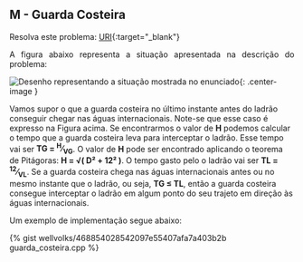 <div id="guarda">

</div>

## M - Guarda Costeira

Resolva este problema:
[URI][uri-1247]{:target="_blank"}

<p align="justify">
A figura abaixo representa a situação apresentada na descrição do problema:
</p>

![Desenho representando a situação mostrada no enunciado](/_assets/images/guarda.png){: .center-image }

<p>
Vamos supor o que a guarda costeira no último instante antes do ladrão conseguir chegar nas águas internacionais. Note-se que esse caso é expresso na Figura acima. Se encontrarmos o valor de <b>H</b> podemos calcular o tempo que a guarda costeira leva para interceptar o ladrão. Esse tempo vai ser <b>TG = <sup>H</sup>&frasl;<sub>VG</sub></b>. O valor de <b>H</b> pode ser encontrado aplicando o teorema de Pitágoras: <b>H = &radic;( D&sup2; + 12&sup2; )</b>. O tempo gasto pelo o ladrão vai ser <b>TL = <sup>12</sup>&frasl;<sub>VL</sub></b>. Se a guarda costeira chega nas águas internacionais antes ou no mesmo instante que o ladrão, ou seja, <b>TG &le; TL</b>, então a guarda costeira consegue interceptar o ladrão em algum ponto do seu trajeto em direção às águas internacionais.
</p>

Um exemplo de implementação segue abaixo:

{% gist wellvolks/468854028542097e55407afa7a403b2b guarda_costeira.cpp %}

[uri-1247]:		https://www.urionlinejudge.com.br/judge/pt/problems/view/1247
